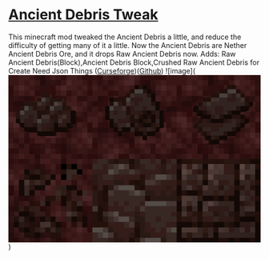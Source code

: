 # [Ancient Debris Tweak](https://modrinth.com/mod/ancient_debris_tweak)
This minecraft mod tweaked the Ancient Debris a little, and reduce the difficulty of getting many of it a little. Now the Ancient Debris are Nether Ancient Debris Ore, and it drops Raw Ancient Debris now.
Adds: Raw Ancient Debris(Block),Ancient Debris Block,Crushed Raw Ancient Debris for Create
Need Json Things ([Curseforge](https://www.curseforge.com/minecraft/mc-mods/json-things))([Github](https://github.com/gigaherz/JsonThings))
![image](<img src='data:img/jpg;base64,iVBORw0KGgoAAAANSUhEUgAAAlwAAAGRCAYAAACwgm1HAAAAAXNSR0IArs4c6QAAAARnQU1BAACx
jwv8YQUAAAAJcEhZcwAADsIAAA7CARUoSoAAADLISURBVHhe7d35cxxHsthxgBwQ90EApESRFKUl
pZW0K2l3vWvrPb+w9yeHw3+04znC8WIj/ELey9pd3TxFirjvYygaNUgAc9RUZ9ZU9TRmvh9FB1OY
7urqnqMSPY3K0c9u3nw9ktnEtWsS5XNwdCSR3u7hoUR6+69eSaQzG3Hs81NTEumUdexLs7MS5VPW
sVjUrl6VSK9uPI6lhQWJ9GLO1WG9LpHOeK0mkZ71/T41OSmR3t7+vkR6q9vbElWI8fMk1rTxM6WK
yhhHHOv7qoxxxLGOJdZxxCnj2Id1HHGuyL8AAADIhIQLAAAgMxIuAACAzEi4AAAAMiPhAgAAyIyE
CwAAIDMSLgAAgMxIuAAAADIj4QIAAMiMhAsAACAzEi4AAIDMKltL0VoLqYx9OCt7exLpTEbU4bPW
7qtH1OWaHh+XSG9xfl4inZh6dzFy1/+KOVdV3Idj3U/M+yqmNqLV2uamRHq7xvduzKvXWu+ujFqV
TsxnXdWUddzW/ZQxjjjWsSSqBqxxLCljHHHKGEtyjyMOV7gAAAAyI+ECAADIjIQLAAAgMxIuAACA
zEi4AAAAMiPhAgAAyIyECwAAIDMSLgAAgMxIuAAAADIj4QIAAMiMhAsAACAzaikaUUtRj1qKetRS
tPnD4+8lCluc1vVlbVf3Wl2shc8ftRTzKeu4rfspYxxxqlJLcXvkWKI0Prp5W6LuBqWW4ujHMzOm
hGtpYUEivZgPYOsJjnnRH9brEunFJDdmxn1U9TmJUcYH5Kbxw25+akoivTLevDFJWhmDSRn7+HJr
XaKwshMu66C4NDsrkV5V37urGxsS6Vg/t8o6buvrcVDGEafoOVk/2h7ZPEybcL0zuyhROlUcRxy+
UgQAAEEu2UJvSLgAAEBXJFtpkHABAIAOLtEi2UqHhAsAALQg0UqPhAsAAJwj2cqDhAsAACAzEi4A
AIDMSLgAAAAyY+JTIyY+zauKE9Yx8alNL/t4frgjUdiHv/mtRGl89ec/ShSmnSD19rjuNcPEp3pM
fGok+9i++lPj31RSv/f+9vm/S1RMO0lqFccRhytcAAAMoCtT9vI+yIeECwCAAUOyVT3mrxSnI75e
sV6qc6yXBGP2Yb0E3hBRENTMeLm5rOdkddv2p8JlfOXlWF8ru8ZLwTHntwzW42gwvn5jnkOr5q9T
tYVxq/6VYlHNxTPLQ/x5an1flXHcjnU/VRxHrjS9/FLXPuznV4pvjs9IFFbFccThChcAAAPAJVrN
yRaqhYQLAIBLjkSr+ki4AAAAMiPhAgAAyIyECwAAIDMSLgAAgMyYFsKq6c9592umU1dosj56GjAt
hAnTQhj0aVoI7Qzyb7/zrkRh2zu69lLb3liXKEw7fcT7c9cl0huUz1OmhfDTTo2ilXoah+ePHkoU
Vld+Pl2/eVOiYo++/06iMO2M9M2YFmLITM7ZP1AAAIOBvzQcbCRcFUPSBQDDh2Rr8JFwVdDk9cnG
AgAYfCRbw4GEq8JIugBgsJFsDQ8Srooj6QKAweMSLZKt4TL68fy86U/tahFFN+vGv7pz9o3bxKQl
vf5135P9LYnSWJzyv/vW1sN/8RSVkkU8j9a/WIv6SyfjX0LGKKMg84rxL1hinsNaxPmdN77mo54P
z3t3++pPEoUN218pfrL8hkR6ZfzlXcw+mouQa1jHkjLGEcf6XowdR9aP/O+tqhebvgx/pTg7MiZR
PjHjCFe4AAAAMiPhAgAAyIyECwAAIDPu4fJYeXUgUdh7n/xKojDtd97a+0NSO5/hvgD3cOmVfQ/X
wz3deZsbz39vg4/2PpInf/+bROWqRdyHE/Lw6TOJwriHS6+q93Bp70/U0t7HqJX6fkftvVlalvfe
7MyMRGFl3OvFPVyIwmSrAGB3Zcp+AQLDi4QLDSRdAKBHsgUrEi6cI+kCgGIkW4hBwoUWJF0A0B3J
FmKRcKEDSRcAdCLZQi9IuAAAADIj4QIAAMiMhAsAACAz88SnMRPJxZg0Toq3NDsrUe+0RakHZeJT
X9HsK4edk6HGTGRqVcakjpvGifu2I/pknsg0YkLh5tf8n1deSBTGxKd+/Zr49HbNPnliTNHy8VpN
Ih3rJKYxyhhLrOOIExpLfAWnUxebZuLT7lJPfPrm+EV7uccRp7IJ18h4/y6+vXXnrkRh2hey9gW6
f6T7kNMmertrqxKFPXvyWKKwO5NzEuVDwqXXPDB8v70mUVjqxGd7b1eiMO0gkvo9lTqR0tL+8rS2
uy9RWHNiRsKl10vCpX1PXV++IVGYNllInSANo9TvP19FiJiEi68UobY3mv9DGAD6zXclC+gVCRdM
SLoADDKSLeRCwgUzki4Ag+hK/rr2GGIkXIhC0gVgkJBsITcSLkQj6QIwCEi2UAYSLgAAgMxIuAAA
ADIj4QIAAMiMhAsAACCz8meaV84gn7psjqOdfXbyWto7KLWzcWtnAbccs0bqkkK9zEjPTPOtnh7q
+vqf/umfJApL/dpJXWpjdmpaorDUM8j3a+b6mBJAzDSv55tpXvueun19QaI0+vWa1ap6VQZHOzO8
1vtz1yWqaGmfkR7fJPskXF0NSsLlajNOvT5ZJs1px8jevv0NZU3SrIPJ9Lj99WDdR61LwvVwTzcJ
IwlXbyqfcI33tt9KltEpoU9LC61J05cbKyMHdd1+SbjK0c+Eq/66e/rz0fyiRH4xv5TwlSKyYMoI
AFXiki2giEu0ipKtWCRcyGblYEMiAOgfki0UyZlonSHhQlYu6SLxAtAvJFvo5jc33jxfykDCBQAA
kBkJFwAAQGYkXAAAAJmRcAEAAGRGwgUAAJAZCRcAAEBmyWaa7+cM8qmtr7yUKI2asqzG7MJFmYEQ
7QzD+0e6yUdTz6z/dF03DcRE7erIr27dlf87xUzzrbQzzd+7/ZZEYf2aUV37ntLONK8Vmkm62f6+
7rxsHR5LFLY4rauyoH3vad9T3WakH+aZ5punhdg5rksUNjNWU89IPzc+JlFY6ioK/ZppXjszfOpZ
4R3t+zmk2xQQuccRhytc6Ks//vBYIgDIx5JsYfCUOd9WNyRc6DuSLgA5aZItl2iRbA2WsySr34nW
mdHf37ljukbX7bLbyqsDicL4SrG7YfxKsdn7C8vmy7pOGV8RWlkrz3c77i+3dJfv+UrRj68U43T7
ijtk3viaMX+FE/EV2rSyT4/2tiS6wFeKfv38SvGT5TckCqvqOMIVLgAAgMxIuAAAADIj4QIAAMiM
hAsAACAzEi4AAIDMSLgAAAAyK31aCO3UB1qWP43V/tmr9k/Y337nXYnSePYk7XxU2nM9OzMjUdj6
jz9KFMa0ENWdFqJftO/T7b1dicKuL9+QKEz7XtZO96CdAkDb3hsL8xKFvdjYlCiMaSFaxU4LkWNG
eq3b1xckCqv6NA7aqVEstH18f86eZzAtBAAAJXGJFpOkIhcSLgDA0KP0D3Ij4QIADLW3p+ZGPppf
bCzN5WDaF5It9IKECwAAILPR//Hee6ab5rv5cu2FRGHcNN/dsN80PzVSG4m5zbJmvEHdenNvDPMN
wV1u2Hx6qHt9c9O839DdNF/z38hbxntkajL9TdLN1jZ156CZ9UZoJ3QzdC81F7W4ab47bR+7vQ9C
yniPcIULAAAgMxIuAACAzEi4AAAAMiPhAgAAyCzZTfN/ePy9RGHam3stN8NraW8yfPPtexKFPX/0
UKI0DnZ1NwwfH+tuyH7rzl2JwrQ3w2tx03y6m+adhwfFr4va6KhEYf18/2lob5rX0t68rr3Bd2xM
91rT3uSufT4ePn0mURg3zbeKvWl+f+RwZFP52pmdmpYobP9I15fUN69rad8Dk9d0N6Rrx1vLZ03q
c9j8fuGmeQAASnLlZPx1yRaQAwkXUHH3JnS/QQOI55ItICcSLuAScElX+9I8AzaAeCRbKAMJFwAA
QGYkXAAAAJmRcAEAAGRGwgUAAJDZ6O/v3DHNw9VtrhXm4erdsM/DtXR1fGRpdlb+T88855XxtbW0
oCsm22x1e1sipVf2ArjN88Y83NPtj3m4/AZlHq5Plt+QqJX19Rgq4NzNhHEeI+u8XXv79vmptJ8N
vqkgmIfLb5Dm4Wp+v+QeRxyucAEAAGSW7ApXu//96DuJWmlnxL593X5VoYg2O55duC5RWOqrAPXX
uqdC+9tz6nNouXI1PTE58kLxW/XMWE0irnBZxVzh0v4Wq30PaM3OzEgU9td/fClRmPa1rb1ipr0S
ppX6aoH2vccVrlbtnw05ZpAfFNorUqltb6xLVEx75arbWBqaQudSX+H6l7ffPV8wfHYP9luSqW52
juuNBQBycYkWM8gPpyrNV1jKV4pVOmCUyyVdbvFN3Nm8uKtbAJAaidbwqWrOwT1cAAAAmZFwAQAA
ZEbCBQAAkBkJFwAAQGYkXAAAAJmRcAEAAGRGwgUAAJBZtpnmm4VmCP785XOJWmlnpM8hdb057Qzy
2hqJ/aq15WaQ//CtN0f+z8Mn8pOw9lnkNZhpXq95pnnnm90tibpLXelBOwO6lva9t77yUqIw7Wzh
2vfoxLSyPeVrTHv+NP0LzTk0zDPNN8/D9XKveE4u9xm3srGunpH++vINidJIXcGk6jPIW8azbu8D
N5djsyqOI87oZzdvmhIu65vKsRzIF5trjX9JuLrrZ8LVTDtDvEu83rime9OP14pnp29nfU2ubhiT
hKutx62xH5FAWU16+vXwIFzKhoTL77InXEUVPdY2deXAzuwe2icLtSZp1vetdUA84xIuS6J1hoSr
NzkTrvvTc41/u6nkOHKicgnXmS+39PWVUiPh8mtPuJylke4v7PYrMBokXHq+hKvI00Pda5aEy69f
CVdzjcSYbxmGOeHS8M1GT8LVmxwJ170p3ZWrqiZc3MMFAACQGQkXAABAZiRcAAAAmZFwAQAAZEbC
BQAAkBkJFwAAQGYkXAAAAJlVdh6udmcTopahn5OuapzNh3X15N/Nfft8Ob1qmUGeebi8qjoPl5sr
SfNe0r4HtPNXab11Qzen0Y8rKxKlsTitm9sq9Rx4mvPXPoM883ClZ52N3rkxdXq82vm6tHPCDdK8
WRqh98C9sYnGv9axhHm4evTR/GLHMuxe1V81kp+zpSxuhvmzBZdPyvdOma+7YRQq14O0XKJVlGx9
+vP3G4nWWbKFtFyC1bwMmktzhatIyt/I+jnLvYZvxnfnV7fuSlQspi6ZNaPnCldesVe4NLTvAfda
fH9hWf4vThUqUfTrClfzDPJaXOHKK3TsVzyHyBWu3tyuFb9uBuUK1+ivFxdNCVcZB+JYi63GFKvs
5s8rLySqpm4Jl2Xgi/nwsn4IWz+AnZjXinUAsiabZZyrWkTyFPNe1PZLWwLIvRbbv1a2fhznLFGk
1a+E6/a4fXCN+azL/R5xNo0laayv3zLGESd0ftePOtsj4eqN5j2QO5l3yniPcNM8AABAZiRcAAAA
mZFwAQAAZEbCBQAAkBkJFwAAQGYkXAAAAJkxLYTC5y+fS1Q9zRNPMi2EDtNC6Dw82JWoO9/khNY/
lo6ZFkLTN4t+zKzvJqC1vk4cpoXQyzkthHZG+jMHdd3cfLevL0gUtn+k23/qaRx6fQ/cm9BNj9Fs
UKaFIOEysg6+i/PzEuUT88STcOkNa8LVEDGBq/XVmHMC12bdXltfbqyoB8OiiUqtrxUSLr0qJFxa
7jXVblASrub3QBmfjQ7zcAEAAECFhAsAACAzEi4AAIDMSLgAAAAyG/3s5k3TTfNl3PDm7BpvwLRW
E3fmSygSGnNTofWGP+vNqk494mboMm5cLON8WW+OfPzjjxLpWW+CL+uPUazn97Bel0jP+traj3gt
3lnQ3VjcrNvz/scfHie7ad6qjNd7WazHYh1LyhhHHOtY4htHBvmm+XtTF39UUMY44lhf81UcRxyu
cAEAAGRGwgUAAJAZCRcAAEBm3MOVWRnfJXMPV97v3rmHy+Yy3sO1c1x8nL+58aZE6ZTxei+L9ViG
4R4uzevqd/fujPzt2UU1E+29Xlq9zgx/f3pOok7cw2VDwpVZGU88CVfeNwoJl81lS7i6iZlJ2qqM
13tZrMcyyAmXhu/Geid1wmX5Qw/rWELCZcNXigAAAJmRcAEAAGRGwgUAAJAZCRcAAEBmJFwAAACZ
kXABAABkRsIFAACQ2ejv79wxzcMVM79FGXN3xcy3MmKcK8kpY34l8/mKmAslZoahWeM8JVWdW8q6
j9WNDYn0po1z85Rx3E4V57Mp4/w6ZRy79b27NHtRCFhrUJ536z6qOgdk7Djy4si/n9TzcN0eN7xX
rHPoyb8W1nHEsY4l1teiY309xuyDK1wAAPSBm4m+fXEzw8cu789dP19comVKtpAdV7iMuMKlxxUu
vTKO27Hup4x9cIXLZlCed+s+Bu0Kl5X18zTmfHGFSy9mH1zhAgAAyIyECwAAIDMSLgAAgMxIuAAA
ADIj4QIAAMiMhAsAACAzEi4AAIDMSLgAAAAyI+ECAADIbPTjmRnTTPMxs+rGzPZrtRIx0/yk/Gti
PP4yZpKOmVF4P2J2+knjsZcxm3KMw3pdonzKOI6YmY6nJm2v+r19+1zS1tdvzPNRj3j9Wj+HYs7v
6va2RDoxn41lzKJdxizl1s/SMsYRxzqWlDGOONaxxPqcO9bnvYxxxCmjwotVzOcWV7gAAAAyI+EC
AADIjIQLAAAgMxIuAACAzEi4AAAAMiPhAgAAyIyECwAAIDMSLgAAgMxIuAAAADIj4QIAAMiMhAsA
ACAzEi4AAIDMRn+9uGgqXh1TFLKMYqsxYgpeL09NSZRPzPmyshbZdazFY0spgHuiZjxf9RJeW9Y+
zUe8rqyFqB1rMerVjQ2J8llaWJBIr4zCvGUUX9+N+AyyvracmGLfVrkLDDOO2AzKOOKYx5KKjiNc
4QIAAMiMhAsAACAzEi4AAIDMSLgAAAAyI+ECAADIjIQLAAAgMxIuAACAzEi4AAAAMiPhAgAAyIyE
CwAAIDMSLgAAgMxGP56ZMdVSjKrjFVPPyliXq5T6TCeWZmclyof6XzbW83VYr0ukc3Xa/tqqTU9L
lM/mpr3O4fHBgUQ6YxMTEuWzvbMrkd7sjP38zs/bazZa1XdtxxLzOll58VwivYUZ2+dWTL++fvhI
Ip2Fify1/sbG7LV/rY6PbZ8nDaOjEhi8Ng3VUco4XzGizrHRxkH+cZcrXAAAAJmRcAEAAGRGwgUA
AJAZCRcAAEBmJFwAAACZkXABAFAi9/eG1gWXHwkXAABAZiRcAAAAmZFwAQAAZEbCBQAAkBkJFwAA
QGajv1pcNP0BhKsANV7LX2/JWu+u/uqVRHr7EdtMllDj0VpPcHV7WyK9v2xuSqT34PqMRDpfr+9I
pPfZzZsS6ZlrYhqf9+k7b0qUj7UGnxNT725ubk4indkbyxLpbb9ckUjn26++lEgvpsbjdG1MIp0y
6mHGPO+79WOJ9Kx1JGP6tbFj+xz64OcfSKTzw9MnEundun1HIr2V9XWJdL5+9Fgivf/2L/9ZIr2X
G7baqePGscqJOcdWD1fWJNKznq9vH9nqejqzxs/G7776SiI98xUu/jwVAADAhq8UAQAAMiPhAgAA
yIyECwAA0Ty7u2ZB9fiep6KlDCRcAACUyDfgFy3DzHc+QktVkXABAACY+FK98ELCBQCoEP9g5ftR
4eL9YdEyKHzHVrB4fpR8GWIkXAAAVJ0veQktsPGdw9ASgYQLAFA5Cca3jjY0Szl8ey5abHwtFC3V
5ettaMnPt9eihYQLAAAgsysu6wIAAFXWfr2kaIGN7xyGFrvGFa64TQEAAKAx+l9u3+6ab7lC1S1G
T39yeHTU+FfLWozZ+evqjxLp3Jidkkhv7Jq9sPSesajr5E/2AqLWgtfWQt/O9mvbc+gsv5G/iPMf
/v61RHrWgtfW1+POqL3IeRnuffKxRHrWwtJbW1sS5WMtqO3E9CumIHMVxRSvthbujvH9yqpEOr6C
xK2DUev/bUUU6X/+5KlEertHBxLpHB/Zn48PPrAV7o5xVLd/bq09fy5RPtYi5471fMUcu9X//X9f
SKQXvIerIxN7zbUwAECfuCHIslSVr6+JF8+PCpfK8nU2sHh+lHyJUXjTfEfDJF0AgEugeYDULsPM
dz5SL8NM9VeKvZ6kYT/JAABgcDQnkdpFPS2EW/lMc6wVsw0AAMAgUCdcDkkXAACAnSnhcki6AAAA
bMwJVzuSLgAAgLCeEy6HpAsA0G9uXGleqqq9nzmWQeI7vtBSVclK+8S0U+UTAwAAkErjChdJFwAA
QD7nXymSdAEAhp4bkCwLoDT63+/fP33JSJ1Ejb39fYlapaq96Kwc70mks3Fg30cMa83G6fFJifSs
Ncl+uWSrJej865MnEul99sEDiXRiatfVDu01sHYPDyXSsdaq3Lz6k0R61tp1telpifIalHqCMaw1
3BZmZiXSsz6Pt+//TKK8yqih+fXDRxLpfPbpJxK1Ox2S2nOZlfUNiYQn2XmdIAOy1vZ88vB7ifR+
9emnEul9++ixRJfb6o8vJNL73W9/K5HOH//0J4n05q4vSqTzzWP7GHpxD1eCkj0dLVAGCAAAoO0e
LpIuAMAwc0OWZYnga6ZoGWa+8xFaqqrzHq4cSRcAAJfA2aCtXaL4GipahpnvfISWimqZh+u8n4mT
rgofPwAAQHYtCZdD0gUAAJBWR8LlkHQBAKDhRjbrgrx857xoyc+bcDnnu09803s5hwUAQH5nw7Vl
QV6+c160lKFrwuWcd4KkCwAwFM6GYO0C6AQTLuf85UTSBQAAEKUw4XLak65UyRJJFwAAGAaqhMsh
6QIAAL1wY751GRTqhMtpP/BUJ2KQTigAAEC70X+5ffu1vmz1qemJidNAWfD635/aipo6v/nlLyQK
kf2f/PP82dPT2GAqojittfivtRC18x/v3JNIZ21zUyK9iWvXJMpnddtWLNhZmrU/JwfG4uiH9bpE
Ogfjpt9LGqzFq8uyWz+WKB/rsVuLSjsHdXuR84naVYl0fvbe+xLlE1MkuqoFyK3P4/LNNyQ6VfSL
d/Nx9/ZLeuvW7W2NTdkKkMcUMb5/945EeksLCxLpxIyJVtZz5ZR1vqyO92zvq82dHYn0rrivCK0v
3vP1E99I30zXsqyVrxsAgCHjhhTtEsPXTtFSRb5+Fi0xfO2kXspw+qv7ICRdAAAAFXXxXUnGpKuX
lEi3bS97AADAww0tRUsMXztFi5WvjSosMXzt9HuJ0HpzyqVOugAAAKqp825gki4AAICk/H9+RdIF
AECFuBHQsqBq/AmXQ9IFAACQRPeEyyHpAgAA6Fk44XL6lXQV7NTaJwAALis35lkWVE9xwuWQdAEA
0D9uwLMsqBxdwuX0knQVCK5X0AivKwBAf8SOQG4761JFvn4WLTF87aRe8tMnXE6pSVfTTwoasfYJ
AACgTKMfTU+35CuactTXFxZU6535Yu2lRMXO2r3/9l2Jws7W31y3F4l+ub0nUT7WQtTO3v6+RDo7
o/ZCvkevf5JI79nqukT5PJi1FWh1rIW4rcWuV47tr5MFY2H05xsbEunNztgLx969+7ZEOrM3liWq
lj/9279JpGcteP2msVhwlVmLlscUX7cW6n/Q9hlf9IvznBS2t/yCvfb8uUTNWltob2/v8EAinXff
+ZlEeqsR73errY01ifTmFhYl0qnv2T8bN3ftRZ/HxmoS6ViPw1l9+aNEOpuHtveU03GFS/VijrjS
pWVtN1c/AAAAUvF+pUjSBQAAQtzYa12GWdd7uFQnJmPSBQAAMCiCN833NekikwMAAAOi8K8USboA
ALhc3PBpXarK19fQUlWFCZejOgCSLgAACp0lBjmXGL52QktV+fpatJRBlXA5qg71Mekq64QBAABY
qRMuh6QLAADAzpRwOWUlXd4WSLoAAJeMG5eaFwwnc8KlRtIFAADQkC/hcki6AAAAOmspakxPTUmk
8+3OpkR69+/ekejUqK96Y9OPvnn0WCK9XyzdlCisec/WOnzWOn8xDqbHJdLbi6hntbe7K5GOtZ6g
Y63H5jy4Z6sPOLFjq5X24pVtfef4wLaNtc6f89GHH0qkt7W1JVF1zM3NSaQXU+Nx++WKRDqPHz+S
KJ+YmoXWuoiOdT8x+3i5YXttLYx3+2y8GJKaB6f22nW5fqmeH7edq6Ub/nEkdf+sdQtrxnHaiamN
aPU4oibvu3dvS6QTcxzW8/Xdk6cS6eW9wpVQ7JWuFEraDQAAGFCXJuFySLoAALi83FhqXarI18+i
5VIlXE63pMvz02KvbVtF7QMAgG7cwKJZrHxtFC1V5etraInhaye0RLh0CZfT7Vb8qHNgTLoAAACs
LmXC5ZB0AQCAy+LSJlwOSRcAALgMrsSkGVVKTXpJujrWIekCAAAZNK5wxaQZVUpNSLoAAIPNjU2W
JYavndRLGXz7LVryO/9KMWZ35XSxN5o+dqxD0gUAABJquYeLpKsJSRcAoCLciGRZYvjaSb2Uwbff
oqUMHTfNx+y4rM72QtPHjnVIugAAfeRGoZiR6Gw7y1JVvr6Glhi+dkJLDO9fKcY0FtuBMmn62LEO
SRcAoN/cUGRZYvjaSb2UwbffoqUEo/9869bFrkY7C0R7SkaPbO3vS6Tzqq3gs6/NdvvSF826zsTV
qxLpuHanx3VFn5v7MDY5IZHOD5v2Qp0jo7Znf2l2RiK9b16uSaS3MGErxB1TvDrGzQn78Vt8t2N/
DssoXn3ntq2gK2yePLUXp52dmZZo+Fhf8x/8/AOJ2p1+/nk/BQs+GtsfPnp18r6SH3Zu6m9s7cXz
06BgX2cerUV8xgvlLhrmr9mKam8e2QuQL09PSqSzsmvLBWJ98sHPJdLZ3t6RSK++tyuRztaubX2n
9QqX52qO5QWhZWlTva7xSlSWPgAAgD5zo7Z1ya/zK8UhSros8rUMAAAGnfceLpIuv3wtAwCAQeZP
uBySLq98LQMA0D9ufLMssOmecDkkXV75WgYAAIMonHA5GROXZiRdAACggxtwLUtFFSdcDkmXV4Wf
VwAAUCG6hMsh6fIi6QIAAEWumBIGSVxyJxmW9tXrepKuVMcRbCfVTgAAGEJuGLUsVdW4wmXqYElJ
l4W6L0mSLv8WwXbsOwEAoAdu4LEuVr42ciyD4fwrxZhDqtJpUPelOemKTh79WwTbse8EAAAMiJZ7
uGJygirlEeq+kHQBAIASjf6H5WVzGrDXVoy6SFGRaF+B6vExW6HOZ3ubEvnb85l4XZNIp1Hw+s3l
0/8pcNaHrx89lkjvweyCRPl8vb0hkd47y0sS6WzsbEukt/zGmxIZrG1JoDNxzVaE+8UrW1Fex1rI
N0bMuaobC67Wpu3FmMvYRwxrv+598rFEl9/2yxWJ8vn8L3+VSOezTz+RqN3pkNQ+MK2st31meUau
120/nJubO1+vc3VPAyf++MXfJNL59MMPJWptz9/6qaX5eYnanRxBlw1XNy/GuBZN6zdvuhPx+VuG
757Yi8IvzUxJpDN1LZxz+NSmbPuIOQ79XylmFHphxlC31+2V3YVl7dTHBAAALq9KJFzOZUm6LEi6
AAB95wajqixV5etraIlgmxYis+a+pOiXuo2MSRcAAP3kRriqLHF8LXVf/D9Nu8SwTwuRWXNfUvRL
3YY26arSyQIAAJdC1LQQ5pyjh3ulUuQ36jZIugAAQAbR00KYc44evrZLkd+o2yDpAgAAiXXcNG/J
I8w5B0kXAAAYQt6/UrTkEeacg6QLAAAMGW/C5VjyCHPOcYmTrvaJ9RpSdAoAAAysrgmXY8kjQut6
HyPpAgAAQyKYcDmWPCK0rvcxki4AADAERj+YndWlCaMXFQoPR19JpDN3VivtpInWOoet/9dsa2cn
9HCH+ekZiRQC7Rb1b3PjpF8Gk1evSqQ3U1B7sp21NqBzYKyH6dTHbccSU0tx48Der1tXjcdvfE5u
/fy+RHpf/M1Wj22iZn+dLMzMSlQtZdRGtNZFdBZv3ZJIZ2vLVqNz2H398JFEOg/evivRqaKBaOXF
c4n0lm6+IZHeN4+fSKTzu1/+QqLu2o/txbNnEvlcrN2IdCN0oUTNtKhN2uoPOt8/tdcgfOf2bYl0
ZmYN+UCkv/79HxLpFV7hOtfD1ahzJ020ttK9zcYjCXbpFWhX2z8AAFBBbujOvUSwlfapcNKlXO1C
YIPWh8wtt+htawAAMAgaV7hMScFJ0uW9f8niZPPWFrq313hEuTvlahcCG7Q+ZG65RW9bF8vdPgAA
6M35V4rWQZuky8aydcyeeusdAADIqeUeLuugTdJlY9k6Zk+99Q4AAAs36liXGL52Qks1ddw0b+3q
8CVdvbG0FbPflH0FAABpeP9K0Tpok3TZWNqK2W/KvgIAgN55Ey7HOminT7q6a6ynXNncq8AG5rYC
LG3F7DdlXwEAQ84NKm2L50eFSwxfO6GlqromXI6148OQdKVk2U1Ml0o6DAAAUCCYcDnWQZuky8ay
m5gulXQYAIAh4cb5nsf6IVSYcDnW05oi6dJqrKpc39yrHg9Dy7KbmC6VdBgAAFSAG/VyL3aqhMux
Nl9m9mvZk7lXbRvkOqqsx3AiV78BAECx0Y8WFhpjsaFO9Mjs5GTjX+02/9hYkeiMZW/FXGtz18ZO
WzU0XUbB68PtfYl03NaLM9371dGN0dGRqYkJ+Z+mx5uKjfvs7dv65Vx766ZEOjHFfzfX2l8rxY73
6hLpWAuK71+xFWt3Duq2be4Yi7M6c3NzEunN3liWSOfhn/8iUbXs1o8l0puujUmkU0YR7qqKKQ5u
LVb/7oP3JOqi5bfE1yNrzy+KV2t/gdw7PJCoVeiCwPGx7fNk6Yb/c1H9S27BimcPb2+sSaRre+ra
uESnNNv4i1FfbNnexvbGukR69brt/DrXl29IpBPTL6uY4zi/wqV5Mtqpt+lYMWZv3Z211vg3bdMX
Au22PtS2orH+ZNHaHY+3tX/+fynqXgIAgCRavlKMGaLV23SsmCchaLSqbNrcg8AGrQ+1rZg4+Slq
7fxxki4AwGXnhjLLUlEd93DF9FW9TceKec5Mo1Vl0+YeBDZofahtxYolXWl7AwAAQrw3zccMxupt
OlbMM/Q3WlU2be5BYIPWh9pWJOkCAGAodf0rxZjBWL1Nx4p5hv5Gq8qmzT0IbBBsi6QLAICh0zXh
cmIGY/U2HSvmGfobrSqbNvcgsEGwrcRJV5HzvZF0AQD6yI031qWKfP0sWoIJl+NWslJv07FizN6K
NVpVNm3uQWCDYFskXQAADI3ChMvpGIwVyYJ6AO9sXP5Nq9GqsmlzD2K7TNIFABgmbqCxLlXk62fB
okq4HLd+C5KuVrFd9pzH2KY0itrOuW8AAIaVOuFyOgZjkq5WsV0m6QIAYKCZEi6nYzBWJF1qnY3L
v2k1WlU2be5B2wbq7XtIusx9VMjRJgAAw2r010tL5rF1vW6rw7e4rKvB11z+b+3lS4l0No/0tdXO
dnNz7KIG4ZlwBcKRkRfH/tpc3SzPnNad9DndV+ceX+7sSRR2tuVHi93rTHW0Lif58Oio8a/F3rXO
voY8W7XXs1qYuCaR3saB7VhuXev+nPiUUUtxdsZet29+fkEiPWv9RWvtxRhPv/lWIr3NzQ2J8ok5
v1YxNQurWuNx5cVFrUONsbGaRJ2S/MJ30sjUeOdnfHvr7fva3NmRSKe5Jm+Sfje10ojkf2tT7nnX
76G+1zqO9Ny3pgZCtSiLbEW85rcM43tZXP1mqys9PwkJpbxYFhLaTZnn43Rf8XvUbNmxTlknGQAA
nGt8pVilIZiky0azZcc6JF0AAJTq/B6uKg3BLh/o5ZJlCmXu/XRfeffY37MJAMBwa7lpvmqDMklX
Ws2t9/fMAgAwXDr+SrFqAzFJV1rNrff3zAIAMDy800KkH4h7a3H4kq68mvfR3zMLAMBw8CZcTmgg
jhukexvahynpKtsgHxsAAFXQNeFyQgOxZZC+WLe3oZ2kK59BPjYAAPotmHA53oFYfmgZpC/W7W1o
73fSVUWpzghnFgCAPAoTLsc7EMsPLYP0xbq9De3+pKu3Ni+7VEc/3GcRAIA8VAmX4x2I5YeWQfpi
3d6GdpKuTqmOfrjPIgAA6akTLsc7EMsPLYP0xbq9De0kXZ1SHf1wn0UAANIa/XBhoevY2q1U8Q8H
tuKTbyzM+9sK1EKuH2sLEp82Uj+uN/7N7Z379yXq1Hk4gQNseqh9rSePvpeo0+m6rVtoi107Z1u+
eSVQeFMKXLf3a3FBV8z3bLsnu/YCw3em7QWD/7r6o0Q6t67aCmTv22uUlmJhZlaiarEWV7YW1Ha+
/epLifTGJnyFjLubrtmf+KoWlo4pkm31/cqqROXQ/FK4MK5/Ds/a2zy0FUqeN+yj4WRHMb/QbqoK
OLe1bNzR0sxpYX/VZicr1ev+cfd8e09DMYWob1/PX0i+Nnl67FoPn/0gkV70XylaedtKsoOUvVQI
7K7zId3KliM4XdeyRSvVllJrMXYv8b0DAGAwxf2VYiRvW0l24L5cLHGYD+yq8yHdypben65r2aKV
akuSLgDAsHCDlmWJEP9XipG8bXl+GLNPkq7E2pMu+X8AAGDT218pRvK25flhzD5JuhIj6QIAVIUb
gnIsJej9rxQjedvy/DBmn5c96bIo5UjbkyySLgAATEwJl5NyqPW25flhzD6HKekqBUkXAGBAuRHN
ssS40u+B07t3zw9jeknSlVZH10i6AABQOb3CVcWkyyOml6mTrmBrgQc7H0rbr7J09JqkCwCAQhdf
KZJ0qQVbCzzY+VDafpWlo9ckXQAABLXew0XSpXDaTrC1wIOdD6XqV7k6ek3SBQBAV503zZN0KZy2
E2wt8GDnQ6n6Va6OXpN0AQD6xI1AsUsZ/H+lWIWkS9GFmF6SdKXV0evm187lPCQAwKXmBh/rkt/o
h/Pz3fckRYzbzSqKwDZv+XxvS6I2spJvL1vGAqJzxgKioyf/zUUUmq1NXWzjPztCHlz98cfTMLhy
q6UbNyUq2Ege3loPF409Xa21rfFX/lw7ZKJWkyjsbE/j1/RFos+2mTIWEHX29vcl0lndsBXVfv+/
/rNE+Wy/XJFI7/HjRxLpxRRkrqLnxufQmZ2xvd/LOFcxxa5jClEv3rolkc7sjWWJ9P7X//xXiXQ+
+/QTidqdDknegalgXOx82LNB24/a13CfD+c/82ze6vVIfW9PYsXqojY1JdGJgo3OHl57aSvS/+DB
A4nCmo/16NUr+R+N1yPrJ+Ob1dXJpmP36jwhM9MzjX8LTtW5DeO5chZu3JBI54uvvpZI70rwAHq4
0qXaUlbyrRu/Z534K10X2wVbaHqwEUbtrmAjZZunq0V1IErMnsrrHQAA5Wtc5ggOdgOcdMW76Fmw
j00PNsKoAyrYSNnm6WpRHYjS2JPxtVNe7wAAKNf590rBwY6ky+OiZ9o+NtaLOqA0Z+G0lTRtqfXw
2gEAYFC03MgTHBpzD5zSvG8vufbce7sXLWjbaqwXtePee+uctpKmLTWSLgBAhblRyrLE6LhzOtgQ
SZfHRQvathrrRe249946rpU0LRmQdAEAqupsYNQuEbx/qhZsyw2cOQfPQNO59tp7uxctaNtqrNdl
5XAb2j0US9eSX0f7JF0AgCHlTbicwqGRpKvNRQvathrrdVk53IZ2D8XSteTX0T5JFwBgCHVNuJxu
Q+P5z/s0eObaa+/tXrSgbauxXpeVw21o91AsXUt+He2TdAEAhkww4XK6DY3nPyfpanPRgratxnpd
Vg63od1DMU1LveytY9turxuSMQDAACpMuJxuQ+D5z0m62thbaGzRZbNwa5G99TxnmpYi99bQsS1J
FwBgSKgSLqfbEHj+c5KuNvYWGlt02SzLcVqTLlm/l750bNvWh/P/I+kCAAyQ0fdmZrqPbF1qKU51
qZHnX3tk5NpYcU2y9m299RdlpW77sbLWa3Q7vjkWrvXX3rerV69KdKGo/7s/HaU7yC6Wx4rqWXVq
r41Y1MXDY935bW5HW3+xeZuDo5PzldPinAR6c3O2bWJq15VRf7GMeoK7deP78MT2jr2eoLWWYoyq
1qqMqdlo9fVD22vrwdt3JTpV9CvWZkHN2A4nDc5dX5T/sbn4xU/+7er1yNbGmsQXijabW2jqV8HK
Zw9/9+SpRCEXjb1757ZEJz8tPI6Qi42DzSj3UbxaYI22h5S7DIgv8vfo2XOJ9MJXuIzPUi8Hr9pW
VuplPz1R7FjTt6J1Go9nPsgUzafqYkw7mU8PAABJFX+lSNJlpulb0TqNxzMfZIrmU3Uxpp3MpwcA
MGzcwKJZIuju4SLpMtP0rWidxuOZDzJF86m6eHq8ttYynx4AAJJQ3zRP0iUM50GzZtE6jcczH2SK
5pN20fhaAwCg6q6YhraqXX2QHZQ+PCdOCIpaazye+SBTNJ+0iyRdAIAB0rjCZRra3EBoGAwba+Yc
PKXpjHvwI+nyStpFki4AwIA4/0rRPLRZB0OSrkJFrTUez3yQKZrvpY2ObUm6AAADoOUeLvPQphwM
z9ci6SpU1Frj8cwHmaL5Xtro2JakCwBwyXXcNG8e2ki68h6TR2NvmXeZovle2ujYlqQLAHCJef9K
0Ty0kXTlPSaPxt4y7zJF87200bEtSRcA4JLyJlyOeWgj6cp7TB6NvWXeZU/Ny/nopY2ObUm6AACX
UNeEy+k2tHUd8ki68h6TR2NvmXfZU/MkXQAAjIw+CBWvFqY6yp6C192KXTvd2rYWvN45PpRIr35U
l0jH7W9qfPz0fwqc9c13HN2O+czWwYFEF0Lb7BwdFbbZbsJTVLvIjPLYz/gKUVv72axjW3mtHVaw
eHUZ6rv2As4xhaKtrAWcn29sSKQXU4j67t23JdKJKShehi8+/1wivfn5BYnysRavtpoftxcG3zjM
/3rvRfpfHS9anJfP3/jyzMW2Ts6vtfW5a/bnceso7/PojkHbr9PjfT2ybcwfnOAVrjOmE2q8+mB9
spr1sm0My/5C68b0u2ibMs5Fin300kbHtlzpAgBcEqqEyzENbQOcdFmE+hbT76JtyjgXKfbRSxsd
25J0AQAuAXXC5ZiGNpKuQjH9LtqmjHORYh+9tFHGMQIAkJIp4XJMg12JSddlFXPMRduUcR5T7KOX
Npq3LeN4AQDohTnhckwDnEu6DIlX7OB5mQfdmL4XbVPG+Uixj17aaN62jOMFACBWVMLlmAc4a9Jl
vDrmXOZBN6bvRduUcT5S7KOXNpq3LeN4AQCIEZ1wOeYBzppEkXQVKtqmjPORYh+p+lnG8QIAYNVT
wuWYBzhlEnW+VsWSrpxtOzna97WZej8p2kvVpxznEACAXvSccDnmAY6kq3S+Pqc+jhTtperTZXyO
AACDK0nC5ZgHOJKu0vn6nPo4UrSXqk+X8TkCAAyikZH/D6yjR+V6t5iDAAAAAElFTkSuQmCC'/>)
